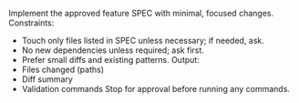 Implement the approved feature SPEC with minimal, focused changes.
Constraints:

- Touch only files listed in SPEC unless necessary; if needed, ask.
- No new dependencies unless required; ask first.
- Prefer small diffs and existing patterns.
  Output:
- Files changed (paths)
- Diff summary
- Validation commands
  Stop for approval before running any commands.

